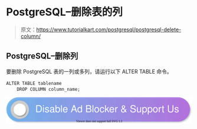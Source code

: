 # PostgreSQL–删除表的列

> 原文：<https://www.tutorialkart.com/postgresql/postgresql-delete-column/>

## PostgreSQL–删除列

要删除 PostgreSQL 表的一列或多列，请运行以下 ALTER TABLE 命令。

```
ALTER TABLE tablename 
	DROP COLUMN column_name;
```

[![](img/925da31b32d6bc3827932f6c8afb11bb.png)](https://www.tutorialkart.com/)